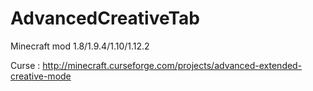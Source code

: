 # AdvancedCreativeTab
Minecraft mod 1.8/1.9.4/1.10/1.12.2

Curse :
http://minecraft.curseforge.com/projects/advanced-extended-creative-mode

